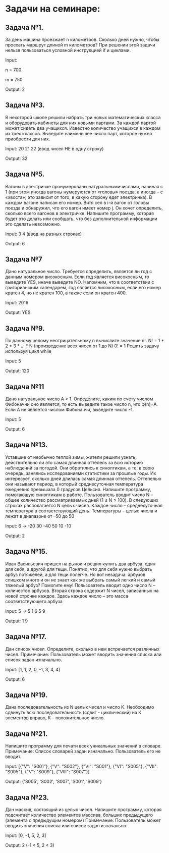 # Задачи на семинаре:

## Задача №1.

За день машина проезжает n километров. Сколько дней нужно, чтобы проехать маршрут длиной m километров? 
При решении этой задачи нельзя пользоваться условной инструкцией if и циклами.

Input:

n = 700

m = 750

Output: 2

## Задача №3.

В некоторой школе решили набрать три новых математических класса и оборудовать кабинеты для
них новыми партами. За каждой партой может сидеть два учащихся. 
Известно количество учащихся в каждом из трех классов. Выведите наименьшее число парт, 
которое нужно приобрести для них.

Input: 
20 21 22 (ввод чисел НЕ в одну строку)

Output: 32

## Задача №5.

Вагоны в электричке пронумерованы натуральнымичислами, начиная с 1 (при этом иногда вагоны
нумеруются от «головы» поезда, а иногда – с «хвоста»; это зависит от того, в какую сторону едет
электричка). В каждом вагоне написан его номер. Витя сел в i-й вагон от головы поезда и обнаружил,
что его вагон имеет номер j. Он хочет определить, сколько всего вагонов в электричке. Напишите
программу, которая будет это делать или сообщать, что без дополнительной информации это сделать
невозможно.

Input: 
3 4 (ввод на разных строках)

Output: 6

## Задача №7

Дано натуральное число. Требуется определить, является ли год с данным номером високосным. 
Если год является високосным, то выведите YES, иначе выведите NO. Напомним, что в соответствии с
григорианским календарем, год является високосным, если его номер кратен 4, но не кратен 100, 
а также если он кратен 400.

Input: 2016

Output: YES

## Задача №9.

По данному целому неотрицательному n вычислите значение n!.
N! = 1 * 2 * 3 * … * N (произведение всех чисел от 1 до N) 0! = 1 Решить задачу используя цикл while

Input: 5

Output: 120

## Задача №11

Дано натуральное число A > 1. Определите, каким по счету числом Фибоначчи оно является,
то есть выведите такое число n, что φ(n)=A. Если А не является числом Фибоначчи, выведите число -1.

Input: 5

Output: 6

## Задача №13.

Уставшие от необычно теплой зимы, жители решили узнать, действительно ли это самая длинная оттепель за всю историю
наблюдений за погодой. Они обратились к синоптикам, а те, в свою очередь, занялись исследованиями статистики за
прошлые годы. Их интересует, сколько дней длилась самая длинная оттепель. Оттепелью они называют период, в
который среднесуточная температура ежедневно превышала 0 градусов Цельсия. Напишите программу, помогающую
синоптикам в работе. Пользователь вводит число N – общее количество рассматриваемых дней (1 ≤ N ≤ 100).
В следующих строках располагается N целых чисел. Каждое число – среднесуточная температура в соответствующий день.
Температуры – целые числа и лежат в диапазоне от –50 до 50

Input: 6 -> -20 30 -40 50 10 -10

Output: 2

## Задача №15.

Иван Васильевич пришел на рынок и решил купить два арбуза: один для себя, а другой для тещи.
Понятно, что для себя нужно выбрать арбуз потяжелей, а для тещи полегче. Но вот незадача:
арбузов слишком много и он не знает как же выбрать самый легкий и самый тяжелый арбуз? Помогите ему!
Пользователь вводит одно число N – количество арбузов. Вторая строка содержит N чисел,
записанных на новой строчке каждое. Здесь каждое число – это масса соответствующего арбуза

Input: 5 -> 5 1 6 5 9

Output: 1 9

## Задача №17.

Дан список чисел. Определите, сколько в нем встречается различных чисел.
Примечание: Пользователь может вводить значения списка или список задан изначально.

Input: [1, 1, 2, 0, -1, 3, 4, 4]

Output: 6

## Задача №19.

Дана последовательность из N целых чисел и число K. Необходимо сдвинуть всю последовательность
(сдвиг - циклический) на K элементов вправо, K – положительное число.

## Задача №21.

Напишите программу для печати всех уникальных значений в словаре.
Примечание: Список словарей задан изначально. Пользователь его не вводит.

Input: [{"V": "S001"}, {"V": "S002"}, {"VI": "S001"}, {"VI": "S005"}, {"VII": "S005"}, {"V": "S009"}, {"VIII": "S007"}]

Output: {'S005', 'S002', 'S007', 'S001', 'S009'}

## Задача №23.

Дан массив, состоящий из целых чисел. Напишите программу, которая подсчитает количество
элементов массива, больших предыдущего (элемента с предыдущим номером)
Примечание: Пользователь может вводить значения списка или список задан изначально.

Input: [0, -1, 5, 2, 3]

Output: 2 (-1 < 5, 2 < 3)

